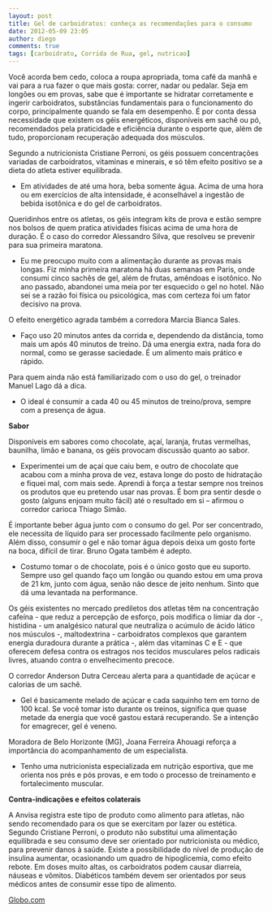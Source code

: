 ```yaml
---
layout: post
title: Gel de carboidratos: conheça as recomendações para o consumo
date: 2012-05-09 23:05
author: diego
comments: true
tags: [carboidrato, Corrida de Rua, gel, nutricao]
---
```

Você acorda bem cedo, coloca a roupa apropriada, toma café da manhã e vai para a rua fazer o que mais gosta: correr, nadar ou pedalar. Seja em longões ou em provas, sabe que é importante se hidratar corretamente e ingerir carboidratos, substâncias fundamentais para o funcionamento do corpo, principalmente quando se fala em desempenho. É por conta dessa necessidade que existem os géis energéticos, disponíveis em sachê ou pó, recomendados pela praticidade e eficiência durante o esporte que, além de tudo, proporcionam recuperação adequada dos músculos.

Segundo a nutricionista Cristiane Perroni, os géis possuem concentrações variadas de carboidratos, vitaminas e minerais, e só têm efeito positivo se a dieta do atleta estiver equilibrada.

- Em atividades de até uma hora, beba somente água. Acima de uma hora ou em exercícios de alta intensidade, é aconselhável a ingestão de bebida isotônica e do gel de carboidratos.

Queridinhos entre os atletas, os géis integram kits de prova e estão sempre nos bolsos de quem pratica atividades físicas acima de uma hora de duração. É o caso do corredor Alessandro Silva, que resolveu se prevenir para sua primeira maratona.

- Eu me preocupo muito com a alimentação durante as provas mais longas. Fiz minha primeira maratona há duas semanas em Paris, onde consumi cinco sachês de gel, além de frutas, amêndoas e isotônico. No ano passado, abandonei uma meia por ter esquecido o gel no hotel. Não sei se a razão foi física ou psicológica, mas com certeza foi um fator decisivo na prova.

O efeito energético agrada também a corredora Marcia Bianca Sales.

- Faço uso 20 minutos antes da corrida e, dependendo da distância, tomo mais um após 40 minutos de treino. Dá uma energia extra, nada fora do normal, como se gerasse saciedade. É um alimento mais prático e rápido.

Para quem ainda não está familiarizado com o uso do gel, o treinador Manuel Lago dá a dica.

- O ideal é consumir a cada 40 ou 45 minutos de treino/prova, sempre com a presença de água.

<strong>Sabor</strong>

Disponíveis em sabores como chocolate, açaí, laranja, frutas vermelhas, baunilha, limão e banana, os géis provocam discussão quanto ao sabor.

- Experimentei um de açaí que caiu bem, e outro de chocolate que acabou com a minha prova de vez, estava longe do posto de hidratação e fiquei mal, com mais sede. Aprendi à força a testar sempre nos treinos os produtos que eu pretendo usar nas provas. É bom pra sentir desde o gosto (alguns enjoam muito fácil) até o resultado em si – afirmou o corredor carioca Thiago Simão.

É importante beber água junto com o consumo do gel. Por ser concentrado, ele necessita de líquido para ser processado facilmente pelo organismo. Além disso, consumir o gel e não tomar água depois deixa um gosto forte na boca, difícil de tirar. Bruno Ogata também é adepto.

- Costumo tomar o de chocolate, pois é o único gosto que eu suporto. Sempre uso gel quando faço um longão ou quando estou em uma prova de 21 km, junto com água, senão não desce de jeito nenhum. Sinto que dá uma levantada na performance.

Os géis existentes no mercado prediletos dos atletas têm na concentração cafeína - que reduz a percepção de esforço, pois modifica o limiar da dor -, histidina - um analgésico natural que neutraliza o acúmulo de ácido lático nos músculos -, maltodextrina - carboidratos complexos que garantem energia duradoura durante a prática -, além das vitaminas C e E - que oferecem defesa contra os estragos nos tecidos musculares pelos radicais livres, atuando contra o envelhecimento precoce.

O corredor Anderson Dutra Cerceau alerta para a quantidade de açúcar e calorias de um sachê.

- Gel é basicamente melado de açúcar e cada saquinho tem em torno de 100 kcal. Se você tomar isto durante os treinos, significa que quase metade da energia que você gastou estará recuperando. Se a intenção for emagrecer, gel é veneno.

Moradora de Belo Horizonte (MG), Joana Ferreira Ahouagi reforça a importância do acompanhamento de um especialista.

- Tenho uma nutricionista especializada em nutrição esportiva, que me orienta nos prés e pós provas, e em todo o processo de treinamento e fortalecimento muscular.

<strong>Contra-indicações e efeitos colaterais
</strong>

A Anvisa registra este tipo de produto como alimento para atletas, não sendo recomendado para os que se exercitam por lazer ou estética. Segundo Cristiane Perroni, o produto não substitui uma alimentação equilibrada e seu consumo deve ser orientado por nutricionista ou médico, para prevenir danos à saúde. Existe a possibilidade do nível de produção de insulina aumentar, ocasionando um quadro de hipoglicemia, como efeito rebote. Em doses muito altas, os carboidratos podem causar diarreia, náuseas e vômitos. Diabéticos também devem ser orientados por seus médicos antes de consumir esse tipo de alimento.

<a href="http://globoesporte.globo.com/eu-atleta/noticia/2012/05/gel-de-carboidratos-conheca-recomendacoes-para-o-consumo.html" target="_blank">Globo.com</a>

